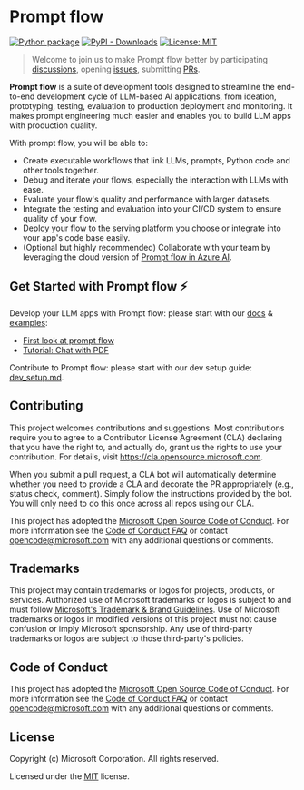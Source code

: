 # Prompt flow

[![Python package](https://img.shields.io/pypi/v/promptflow)](https://pypi.org/project/promptflow/)
[![PyPI - Downloads](https://img.shields.io/pypi/dm/promptflow)](https://pypi.org/project/promptflow/)
[![License: MIT](https://img.shields.io/github/license/microsoft/promptflow)](https://github.com/microsoft/promptflow/blob/main/LICENSE)

> Welcome to join us to make Prompt flow better by
> participating [discussions](https://github.com/microsoft/promptflow/discussions),
> opening [issues](https://github.com/microsoft/promptflow/issues/new/choose),
> submitting [PRs](https://github.com/microsoft/promptflow/pulls).

**Prompt flow** is a suite of development tools designed to streamline the end-to-end development cycle of LLM-based AI applications, from ideation, prototyping, testing, evaluation to production deployment and monitoring. It makes prompt engineering much easier and enables you to build LLM apps with production quality.

With prompt flow, you will be able to:

- Create executable workflows that link LLMs, prompts, Python code and other tools together.
- Debug and iterate your flows, especially the interaction with LLMs with ease.
- Evaluate your flow's quality and performance with larger datasets.
- Integrate the testing and evaluation into your CI/CD system to ensure quality of your flow.
- Deploy your flow to the serving platform you choose or integrate into your app's code base easily.
- (Optional but highly recommended) Collaborate with your team by leveraging the cloud version of [Prompt flow in Azure AI](https://learn.microsoft.com/en-us/azure/machine-learning/prompt-flow/overview-what-is-prompt-flow?view=azureml-api-2).

## Get Started with Prompt flow ⚡

Develop your LLM apps with Prompt flow: please start with our [docs](https://microsoft.github.io/promptflow) & [examples](./examples/README.md):
- [First look at prompt flow](https://github.com/microsoft/promptflow/blob/main/examples/tutorials/get-started/quickstart.ipynb)
- [Tutorial: Chat with PDF](https://github.com/microsoft/promptflow/blob/main/examples/tutorials/e2e-development/chat-with-pdf.md)

Contribute to Prompt flow: please start with our dev setup guide: [dev_setup.md](./docs/dev/dev_setup.md).

## Contributing

This project welcomes contributions and suggestions.  Most contributions require you to agree to a
Contributor License Agreement (CLA) declaring that you have the right to, and actually do, grant us
the rights to use your contribution. For details, visit https://cla.opensource.microsoft.com.

When you submit a pull request, a CLA bot will automatically determine whether you need to provide
a CLA and decorate the PR appropriately (e.g., status check, comment). Simply follow the instructions
provided by the bot. You will only need to do this once across all repos using our CLA.

This project has adopted the [Microsoft Open Source Code of Conduct](https://opensource.microsoft.com/codeofconduct/).
For more information see the [Code of Conduct FAQ](https://opensource.microsoft.com/codeofconduct/faq/) or
contact [opencode@microsoft.com](mailto:opencode@microsoft.com) with any additional questions or comments.

## Trademarks

This project may contain trademarks or logos for projects, products, or services. Authorized use of Microsoft
trademarks or logos is subject to and must follow
[Microsoft's Trademark & Brand Guidelines](https://www.microsoft.com/en-us/legal/intellectualproperty/trademarks/usage/general).
Use of Microsoft trademarks or logos in modified versions of this project must not cause confusion or imply Microsoft sponsorship.
Any use of third-party trademarks or logos are subject to those third-party's policies.

## Code of Conduct

This project has adopted the
[Microsoft Open Source Code of Conduct](https://opensource.microsoft.com/codeofconduct/).
For more information see the
[Code of Conduct FAQ](https://opensource.microsoft.com/codeofconduct/faq/)
or contact [opencode@microsoft.com](mailto:opencode@microsoft.com)
with any additional questions or comments.

## License

Copyright (c) Microsoft Corporation. All rights reserved.

Licensed under the [MIT](LICENSE) license.
